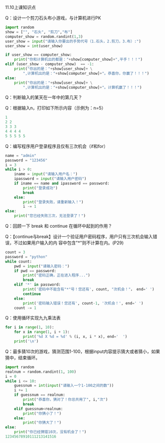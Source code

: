 11.10上课知识点

Q：设计一个剪刀石头布小游戏，与计算机进行PK

```python
import random
show = ["", "石头", "剪刀","布"]
computer_show = random.randint(1,3)
user_show = input("请输入你要出的手势代号（1.石头，2.剪刀，3.布）:")
user_show = int(user_show)

if user_show == computer_show:
    print("你和计算机出的都是："+show[computer_show]+",平手！！！")
elif (user_show - computer_show)  == -1:
    print("你出的是："+show[user_show]+ \
        ",计算机出的是："+show[computer_show]+"。恭喜你，你赢了！！！")
else:
    print("你出的是："+show[user_show]+ \
        ",计算机出的是："+show[computer_show]+"。计算机赢了！！！")
```

Q：判断输入的某天在一年中的第几天？

Q：根据输入n，打印如下所示内容（示例为：n=5）

```python
1 
2 2 
3 3 3 
4 4 4 4 
5 5 5 5 5
```

Q：编写程序用户登录程序且仅有三次机会（if和for）

```python
name = "admin"
password = "123456"
i = 3
while i > 0:
    iname = input("请输入用户名：")
    ipassword = input("请输入用户密码")
    if iname == name and ipassword == password:
        print("登录成功")
        break
    else:
        print("登录失败，请重新输入！")
        i -= 1
else:
    print("您已经失败三次，无法登录了！")
```

Q：回顾一下 break 和 continue  在循环中起到的作用？

Q：【continue与break】设计一个验证用户密码程序，用户只有三次机会输入错误，不过如果用户输入的内 容中包含"*"则不计算在内。(P29)

```python
count = 3
password = "python"
while count:
    pwd = input("请输入密码：")
    if pwd == password:
        print("密码正确，正在进入程序...")
        break
	elif '*' in password:
        print('密码中不能含有"*"号！您还有', count, "次机会！"， end=' ')
        continue
    else:
        print('密码输入错误！您还有', count-1, '次机会！', end=' ')
    count -= 1
```

Q：使用循环实现九九乘法表

```python
for i in range(1, 10):
    for x in range(1, i + 1):
        print('%d X %d = %d' % (i, x, i * x), end='  ')
    print('\n')
```

Q：最多猜10次的游戏，猜测范围1-100，根据input内容提示猜大或者猜小，如果猜中，结束循环。

```python
import random
realnum = random.randint(1, 100)
i = 0
while i <= 10:
    guessnum = int(input("请输入一个1-100之间的数"))
    i += 1
    if guessnum == realnum:
        print("恭喜你，猜对了！你总共用了", i,"次")
        break
    elif guessnum<realnum:
        print("你猜小了！")
    else:
        print("你猜大了！")
else:
    print("你已经猜错10次，没有机会了！")
12345678910111213141516

```

